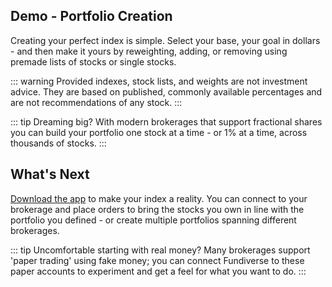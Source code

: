## Demo - Portfolio Creation

Creating your perfect index is simple. Select your base, your goal in dollars - and then make it yours by reweighting, adding, or removing using premade lists of stocks or single stocks.

::: warning
Provided indexes, stock lists, and weights are not investment advice. They are based on published, commonly available percentages and are not recommendations of any stock.
:::


::: tip
Dreaming big? With modern brokerages that support fractional shares you can build your portfolio one stock at a time - or 1% at a time, across thousands of stocks.
:::

<CustomizeDemo/>

## What's Next

[Download the app](../install) to make your index a reality. You can connect to your brokerage and place orders to bring the stocks you own in line with the portfolio you defined - or create multiple portfolios spanning different brokerages. 


::: tip
Uncomfortable starting with real money? Many brokerages support 'paper trading' using fake money; you can connect Fundiverse to these paper accounts to experiment and get a feel for what you want to do.
:::



